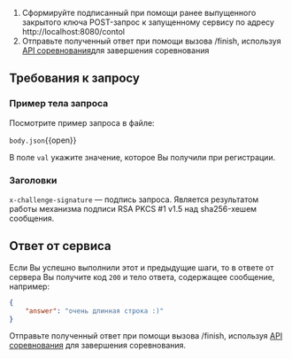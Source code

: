 1. Сформируйте подписанный при помощи ранее выпущенного закрытого ключа POST-запрос к запущенному сервису по адресу http://localhost:8080/contol
1. Отправьте полученный ответ при помощи вызова /finish, используя [API соревнования](/challenge/doc/swagger/index.html)для завершения соревнования

## Требования к запросу

### Пример тела запроса

Посмотрите пример запроса в файле:

`body.json`{{open}}

В поле `val` укажите значение, которое Вы получили при регистрации.

### Заголовки

`x-challenge-signature` — подпись запроса. Является результатом работы механизма подписи RSA PKCS #1 v1.5 над sha256-хешем сообщения. 

## Ответ от сервиса

Если Вы успешно выполнили этот и предыдущие шаги, то в ответе от сервера Вы получите код `200` и тело ответа, содержащее сообщение, например:

```json
{
    "аnswer": "очень длинная строка :)"
}
```

Отправьте полученный ответ при помощи вызова /finish, используя [API соревнования](/challenge/doc/swagger/index.html) для завершения соревнования.

